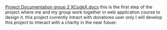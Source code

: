 [Project Documentation group 2 XCodeX.docx](https://github.com/user-attachments/files/16078928/Project.Documentation.group.2.XCodeX.docx)
this is the first step of the project where me and my group work together in web application course to design it.
this project currently intract with donatores user only
I will develop this project to interact with a charity in the near futuer.
